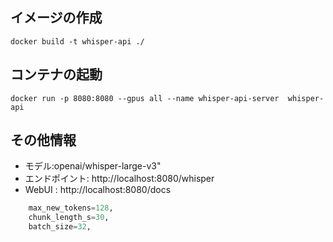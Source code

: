 ## イメージの作成

```
docker build -t whisper-api ./
```

## コンテナの起動

```
docker run -p 8080:8080 --gpus all --name whisper-api-server  whisper-api
```

## その他情報

* モデル:openai/whisper-large-v3"
* エンドポイント: http://localhost:8080/whisper
* WebUI : http://localhost:8080/docs

```python
    max_new_tokens=128,
    chunk_length_s=30,
    batch_size=32,
```